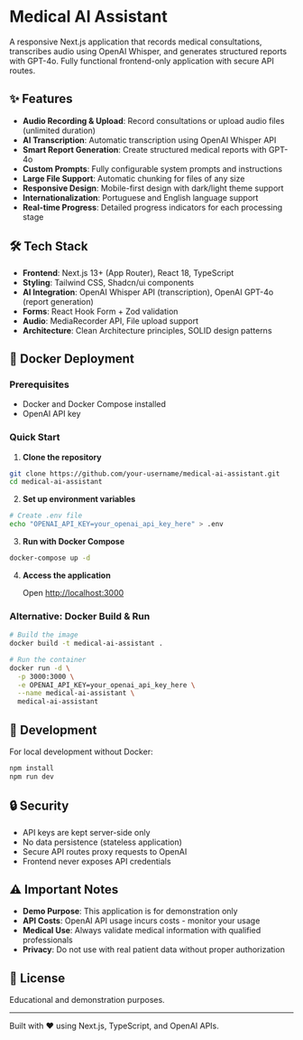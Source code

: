 # Medical AI Assistant

A responsive Next.js application that records medical consultations, transcribes audio using OpenAI Whisper, and generates structured reports with GPT-4o. Fully functional frontend-only application with secure API routes.

## ✨ Features

- **Audio Recording & Upload**: Record consultations or upload audio files (unlimited duration)
- **AI Transcription**: Automatic transcription using OpenAI Whisper API
- **Smart Report Generation**: Create structured medical reports with GPT-4o
- **Custom Prompts**: Fully configurable system prompts and instructions
- **Large File Support**: Automatic chunking for files of any size
- **Responsive Design**: Mobile-first design with dark/light theme support
- **Internationalization**: Portuguese and English language support
- **Real-time Progress**: Detailed progress indicators for each processing stage

## 🛠️ Tech Stack

- **Frontend**: Next.js 13+ (App Router), React 18, TypeScript
- **Styling**: Tailwind CSS, Shadcn/ui components
- **AI Integration**: OpenAI Whisper API (transcription), OpenAI GPT-4o (report generation)
- **Forms**: React Hook Form + Zod validation
- **Audio**: MediaRecorder API, File upload support
- **Architecture**: Clean Architecture principles, SOLID design patterns

## 🐳 Docker Deployment

### Prerequisites
- Docker and Docker Compose installed
- OpenAI API key

### Quick Start

1. **Clone the repository**
```bash
git clone https://github.com/your-username/medical-ai-assistant.git
cd medical-ai-assistant
```

2. **Set up environment variables**
```bash
# Create .env file
echo "OPENAI_API_KEY=your_openai_api_key_here" > .env
```

3. **Run with Docker Compose**
```bash
docker-compose up -d
```

4. **Access the application**
   
   Open [http://localhost:3000](http://localhost:3000)

### Alternative: Docker Build & Run

```bash
# Build the image
docker build -t medical-ai-assistant .

# Run the container
docker run -d \
  -p 3000:3000 \
  -e OPENAI_API_KEY=your_openai_api_key_here \
  --name medical-ai-assistant \
  medical-ai-assistant
```

## 🚀 Development

For local development without Docker:

```bash
npm install
npm run dev
```

## 🔒 Security

- API keys are kept server-side only
- No data persistence (stateless application)
- Secure API routes proxy requests to OpenAI
- Frontend never exposes API credentials

## ⚠️ Important Notes

- **Demo Purpose**: This application is for demonstration only
- **API Costs**: OpenAI API usage incurs costs - monitor your usage
- **Medical Use**: Always validate medical information with qualified professionals
- **Privacy**: Do not use with real patient data without proper authorization

## 📄 License

Educational and demonstration purposes.

---

Built with ❤️ using Next.js, TypeScript, and OpenAI APIs.
